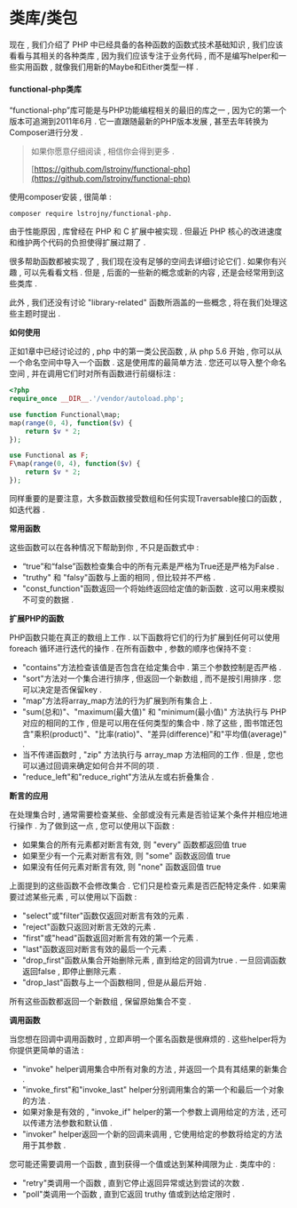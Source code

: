# 类库/类包

现在 , 我们介绍了 PHP 中已经具备的各种函数的函数式技术基础知识 , 我们应该看看与其相关的各种类库 , 因为我们应该专注于业务代码 , 而不是编写helper和一些实用函数 , 就像我们用新的Maybe和Either类型一样 .

#### functional-php类库

“functional-php”库可能是与PHP功能编程相关的最旧的库之一 , 因为它的第一个版本可追溯到2011年6月 . 它一直跟随最新的PHP版本发展 , 甚至去年转换为Composer进行分发 .

> 如果你愿意仔细阅读 , 相信你会得到更多 .
>
> [https://github.com/lstrojny/functional-php](https://github.com/lstrojny/functional-php)

使用composer安装 , 很简单 :

```
composer require lstrojny/functional-php.
```

由于性能原因 , 库曾经在 PHP 和 C 扩展中被实现 . 但最近 PHP 核心的改进速度和维护两个代码的负担使得扩展过期了 .

很多帮助函数都被实现了 , 我们现在没有足够的空间去详细讨论它们 . 如果你有兴趣 , 可以先看看文档 . 但是 , 后面的一些新的概念或新的内容 , 还是会经常用到这些类库 .

此外 , 我们还没有讨论 "library-related" 函数所涵盖的一些概念 , 将在我们处理这些主题时提出 .

**如何使用**

正如1章中已经讨论过的 , php 中的第一类公民函数 , 从 php 5.6 开始 , 你可以从一个命名空间中导入一个函数 . 这是使用库的最简单方法 . 您还可以导入整个命名空间 , 并在调用它们时对所有函数进行前缀标注 :

```php
<?php
require_once __DIR__.'/vendor/autoload.php';

use function Functional\map;
map(range(0, 4), function($v) {
    return $v * 2;
});

use Functional as F;
F\map(range(0, 4), function($v) {
    return $v * 2;
});
```

同样重要的是要注意，大多数函数接受数组和任何实现Traversable接口的函数 , 如迭代器 . 

**常用函数**

这些函数可以在各种情况下帮助到你 , 不只是函数式中 : 

* “true”和“false”函数检查集合中的所有元素是严格为True还是严格为False . 
* "truthy" 和 "falsy"函数与上面的相同 , 但比较并不严格 . 
* "const\_function"函数返回一个将始终返回给定值的新函数 . 这可以用来模拟不可变的数据 . 

**扩展PHP的函数**

PHP函数只能在真正的数组上工作 . 以下函数将它们的行为扩展到任何可以使用 foreach 循环进行迭代的操作 . 在所有函数中 , 参数的顺序也保持不变 : 

* "contains"方法检查该值是否包含在给定集合中 . 第三个参数控制是否严格 . 
* "sort"方法对一个集合进行排序 , 但返回一个新数组 , 而不是按引用排序 . 您可以决定是否保留key . 
* "map"方法将array\_map方法的行为扩展到所有集合上 . 
* "sum\(总和\)"、"maximum\(最大值\)" 和 "minimum\(最小值\)" 方法执行与 PHP 对应的相同的工作 , 但是可以用在任何类型的集合中 . 除了这些 , 图书馆还包含"乘积\(product\)"、"比率\(ratio\)"、"差异\(difference\)"和"平均值\(average\)" . 
* 当不传递函数时 , "zip" 方法执行与 array\_map 方法相同的工作 . 但是 , 您也可以通过回调来确定如何合并不同的项 . 
* "reduce\_left"和"reduce\_right"方法从左或右折叠集合 . 

**断言的应用**

在处理集合时 , 通常需要检查某些、全部或没有元素是否验证某个条件并相应地进行操作 . 为了做到这一点 , 您可以使用以下函数 : 

* 如果集合的所有元素都对断言有效, 则 "every" 函数都返回值 true
* 如果至少有一个元素对断言有效, 则 "some" 函数返回值 true
* 如果没有任何元素对断言有效, 则 "none" 函数返回值 true

上面提到的这些函数不会修改集合 . 它们只是检查元素是否匹配特定条件 . 如果需要过滤某些元素 , 可以使用以下函数 : 

* "select"或"filter"函数仅返回对断言有效的元素 . 
* "reject"函数只返回对断言无效的元素 . 
* "first"或"head"函数返回对断言有效的第一个元素 . 
* "last"函数返回对断言有效的最后一个元素 . 
* "drop\_first"函数从集合开始删除元素 , 直到给定的回调为true . 一旦回调函数返回false , 即停止删除元素 . 
* "drop\_last"函数与上一个函数相同 , 但是从最后开始 . 

所有这些函数都返回一个新数组 , 保留原始集合不变 . 

**调用函数**

当您想在回调中调用函数时 , 立即声明一个匿名函数是很麻烦的 . 这些helper将为你提供更简单的语法 : 

* "invoke" helper调用集合中所有对象的方法 , 并返回一个具有其结果的新集合 . 
* "invoke\_first"和"invoke\_last" helper分别调用集合的第一个和最后一个对象的方法 . 
* 如果对象是有效的 , "invoke\_if" helper的第一个参数上调用给定的方法 , 还可以传递方法参数和默认值 . 
* "invoker" helper返回一个新的回调来调用 , 它使用给定的参数将给定的方法用于其参数 . 

您可能还需要调用一个函数 , 直到获得一个值或达到某种阈限为止 . 类库中的 : 

* "retry"类调用一个函数 , 直到它停止返回异常或达到尝试的次数 . 
* "poll"类调用一个函数 , 直到它返回 truthy 值或到达给定限时 . 

